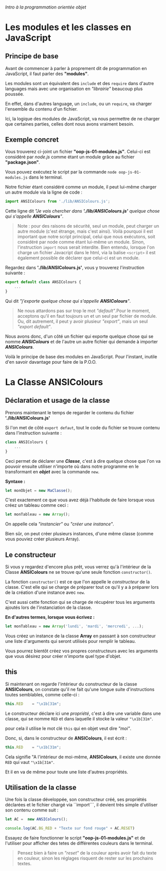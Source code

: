 ###### Intro à la programmation orientée objet

# Les modules et les classes en JavaScript

## Principe de base

Avant de commencer à parler à proprement dit de programmation en JavaScript, il faut parler des **"modules"**.

Les modules sont un équivalent des ```include``` et des ```require``` dans d'autre languages mais avec une organisation en *"librairie"* beaucoup plus poussée.

En effet, dans d'autres language, un ```include```, ou un ````require````, va charger l'ensemble du contenu d'un fichier.

Ici, la logique des modules de JavaScript, va nous permettre de ne charger que certaines parties, celles dont nous avons vraiment besoin.

## Exemple concret

Vous trouverez ci-joint un fichier **"oop-js-01-modules.js"**. Celui-ci est considéré par *node.js* comme étant un module grâce au fichier **"package.json"**.

Vous pouvez exécutez le script par la commande ```node oop-js-01-modules.js``` dans le terminal.

Notre fichier étant considéré comme un module, il peut lui-même charger un autre module via la ligne de code :

```javascript
import ANSIColours from './lib/ANSIColours.js';
```

Cette ligne dit *"Je vais chercher dans **'./lib/ANSIColours.js'** quelque chose qui s'appelle **ANSIColours**"*.

> Note : pour des raisons de sécurité, seul un module, peut charger un autre module (c'est étrange, mais c'est ainsi). Voilà pourquoi il est important que notre script principal, celui que nous exécutons, soit considéré par node comme étant lui-même un module. Sinon, l'instruction ```import``` nous serait interdite. 
Bien entendu, lorsque l'on charge un fichier Javacript dans le html, via la balise ```<script>``` il est également possible de déclarer que celui-ci est un module.

Regardez dans **'./lib/ANSIColours.js'**, vous y trouverez l'instruction suivante :

```javascript
export default class ANSIColours { 
    ...
}
```

Qui dit *"j'exporte quelque chose qui s'appelle **ANSIColours**"*.

> Ne nous attardons pas sur trop le mot *"default"*.Pour le moment, acceptons qu'il en  faut toujours un et un seul par fichier de module. Ou, dit autrement, il peut y avoir plusieur *"export"*, mais un seul *"export default"*.

Nous avons donc, d'un côté un fichier qui exporte quelque chose qui se nomme ***ANSIColours*** et de l'autre un autre fichier qui demande à importer ***ANSIColours***.

Voilà le principe de base des modules en JavaScript. Pour l'instant, inutile d'en savoir davantage pour faire de la P.O.O.

# La Classe ANSIColours

## Déclaration et usage de la classe

Prenons maintenant le temps de regarder le contenu du fichier **'./lib/ANSIColours.js'**

Si l'on met de côté ```export defaut```, tout le code du fichier se trouve contenu dans l'instruction suivante :

```javascript
class ANSIColours {
    ... 
}
```

Ceci permet de déclarer une ***Classe***, c'est à dire quelque chose que l'on va pouvoir ensuite utiliser n'importe où dans notre programme en le transformant en ***objet*** avec la commande ```new```.

**Syntaxe :**
```javascript
let monObjet = new MaClasse();
```

C'est exactement ce que vous avez déjà l'habitude de faire lorsque vous créez un tableau comme ceci :
```javascript
let monTableau = new Array();
```

On appelle cela *"instancier"* ou *"créer une instance"*.

Bien sûr, on peut créer plusieurs instances, d'une même classe (comme vous pouviez créer plusieurs Array).

## Le constructeur

Si vous y regardez d'encore plus prêt, vous verrez qu'à l'intérieur de la Classe **ANSIColours** ne se trouve qu'une seule fonction ```constructor()```.

La fonction ```constructor()``` est ce que l'on appelle le *constructeur* de la classe. C'est elle qui se charge de préparer tout ce qu'il y a à préparer lors de la création d'une instance avec ```new```.

C'est aussi cette fonction qui se charge de récupérer tous les arguments ajoutés lors de l'instanciation de la classe.

**En d'autres termes, lorsque vous écrivez :**

```javascript
let monTableau = new Array('lundi', 'mardi', 'mercredi', ...);
```

Vous créez un instance de la classe **Array** en passant à son constructeur une liste d'arguments qui seront utilisés pour remplir le tableau.

Vous pourrez bientôt créez vos propres constructeurs avec les arguments que vous désirez pour créer n'importe quel type d'objet.

## this

Si maintenant on regarde l'intérieur du constructeur de la classe **ANSIColours**, on constate qu'il ne fait qu'une longue suite d'instructions toutes semblables, comme celle-ci :

```javascript
this.RED    = "\x1b[31m";
```

Le constructeur déclare ici une *propriété*, c'est à dire une variable dans une classe, qui se nomme ```RED``` et dans laquelle il stocke la valeur ```"\x1b[31m"```.

pour cela il utilise le mot clé ```this``` qui en objet veut dire *"moi"*.

Donc, si, dans le constructeur de **ANSIColours**, il est écrit :

```javascript
this.RED    = "\x1b[31m";
```

Cela signifie "A l'intérieur de moi-même, **ANSIColours**, il existe une donnée ```RED``` qui vaut ```"\x1b[31m"```.

Et il en va de même pour toute une liste d'autres propriétés.

## Utilisation de la classe

Une fois la classe développée, son constructeur créé, ses propriétés déclarées et le fichier chargé via ``import```, il devient très simple d'utiliser son contenu comme suit :

```javascript
let AC =  new ANSIColours();

console.log(AC.BG_RED + "Texte sur fond rouge" + AC.RESET)
```

Essayez de faire fonctionner le script **"oop-js-01-modules.js"** et de l'utiliser pour afficher des tetes de différentes couleurs dans le terminal.

> Pensez bien à faire un *"reset"* de la couleur après avoir fait du texte en couleur, sinon les réglages risquent de rester sur les prochains textes.